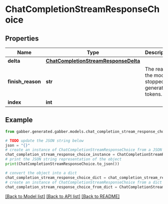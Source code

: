 # ChatCompletionStreamResponseChoice


## Properties

Name | Type | Description | Notes
------------ | ------------- | ------------- | -------------
**delta** | [**ChatCompletionStreamResponseDelta**](ChatCompletionStreamResponseDelta.md) |  | 
**finish_reason** | **str** | The reason the model stopped generating tokens. | 
**index** | **int** |  | 

## Example

```python
from gabber.generated.gabber.models.chat_completion_stream_response_choice import ChatCompletionStreamResponseChoice

# TODO update the JSON string below
json = "{}"
# create an instance of ChatCompletionStreamResponseChoice from a JSON string
chat_completion_stream_response_choice_instance = ChatCompletionStreamResponseChoice.from_json(json)
# print the JSON string representation of the object
print(ChatCompletionStreamResponseChoice.to_json())

# convert the object into a dict
chat_completion_stream_response_choice_dict = chat_completion_stream_response_choice_instance.to_dict()
# create an instance of ChatCompletionStreamResponseChoice from a dict
chat_completion_stream_response_choice_from_dict = ChatCompletionStreamResponseChoice.from_dict(chat_completion_stream_response_choice_dict)
```
[[Back to Model list]](../README.md#documentation-for-models) [[Back to API list]](../README.md#documentation-for-api-endpoints) [[Back to README]](../README.md)



